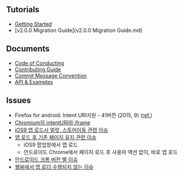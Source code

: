 ## Tutorials

- [Getting Started](getting-started.md)
- [v2.0.0 Migration Guide](v2.0.0 Migration Guide.md)

## Documents

- [Code of Conducting](../CODE_OF_CONDUCTING.md)
- [Contributing Guide](../CONTRIBUTING.md)
- [Commit Message Convention](COMMIT_MESSAGE_CONVENTION.md)
- [API & Examples](https://nhnent.github.io/tui.app-loader/latest)

## Issues
- Firefox for android: Intent URI지원 - 41버전 (2015, 9) ([ref.](https://www.mozilla.org/en-US/firefox/android/41.0/releasenotes/))
- [Chromium의 intentURI와 iframe](issue-iframe.md)
- [iOS9 앱 로드시 얼럿, 스토어이동 관련 이슈](issue-iOS9.md)
- [앱 로드 후 기존 페이지 유지 관련 이슈](issue-reamin-page.md)
  - iOS9 팝업창에서 앱 로드
  - 안드로이드 Chrome에서 페이지 로드 후 사용자 액션 없이, 바로 앱 로드
- [안드로이드 크롬 버전 별 이슈](issue-chrome.md)
- [웹뷰에서 앱 로더 수행되지 않는 이슈](issue-webview.md)
